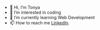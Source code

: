 - 👋 Hi, I’m Tonya
- 👀 I’m interested in coding
- 🌱 I’m currently learning Web Development
- 📫 How to reach me [LinkedIn](https://www.linkedin.com/in/achichikalova/).

<!---
tonyachi/tonyachi is a ✨ special ✨ repository because its `README.md` (this file) appears on your GitHub profile.
You can click the Preview link to take a look at your changes.
--->
